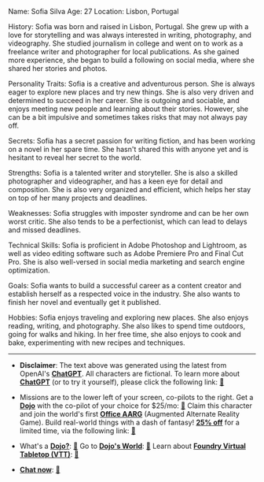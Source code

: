 Name: Sofia Silva
Age: 27
Location: Lisbon, Portugal

History:
Sofia was born and raised in Lisbon, Portugal. She grew up with a love for storytelling and was always interested in writing, photography, and videography. She studied journalism in college and went on to work as a freelance writer and photographer for local publications. As she gained more experience, she began to build a following on social media, where she shared her stories and photos.

Personality Traits:
Sofia is a creative and adventurous person. She is always eager to explore new places and try new things. She is also very driven and determined to succeed in her career. She is outgoing and sociable, and enjoys meeting new people and learning about their stories. However, she can be a bit impulsive and sometimes takes risks that may not always pay off.

Secrets:
Sofia has a secret passion for writing fiction, and has been working on a novel in her spare time. She hasn't shared this with anyone yet and is hesitant to reveal her secret to the world.

Strengths:
Sofia is a talented writer and storyteller. She is also a skilled photographer and videographer, and has a keen eye for detail and composition. She is also very organized and efficient, which helps her stay on top of her many projects and deadlines.

Weaknesses:
Sofia struggles with imposter syndrome and can be her own worst critic. She also tends to be a perfectionist, which can lead to delays and missed deadlines.

Technical Skills:
Sofia is proficient in Adobe Photoshop and Lightroom, as well as video editing software such as Adobe Premiere Pro and Final Cut Pro. She is also well-versed in social media marketing and search engine optimization.

Goals:
Sofia wants to build a successful career as a content creator and establish herself as a respected voice in the industry. She also wants to finish her novel and eventually get it published.

Hobbies:
Sofia enjoys traveling and exploring new places. She also enjoys reading, writing, and photography. She also likes to spend time outdoors, going for walks and hiking. In her free time, she also enjoys to cook and bake, experimenting with new recipes and techniques.
 

---
* **Disclaimer**: The text above was generated using the latest from OpenAI's [**ChatGPT**](https://openai.com/blog/chatgpt/).  All characters are fictional.  To learn more about [**ChatGPT**](https://openai.com/blog/chatgpt/) (or to try it yourself), please click the following link: [:closed_book:](https://openai.com/blog/chatgpt/)

* Missions are to the lower left of your screen, co-pilots to the right. Get a [**Dojo**](https://workmates.live/marketplace) with the co-pilot of your choice for $25/mo: [:green_book:](https://workmates.live/marketplace) Claim this character and join the world's first [**Office AARG**](https://dojos.world) (Augmented Alternate Reality Game). Build real-world things with a dash of fantasy! [**25% off**](https://blog.workmates.live/deal-on-a-dojo) for a limited time, via the following link: [:green_book:](https://blog.workmates.live/deal-on-a-dojo) 

* What's a [**Dojo?**](https://workdojos.com): [:blue_book:](https://workdojos.com)  Go to [**Dojo's World**](https://dojos.world): [:blue_book:](https://dojos.world)  Learn about [**Foundry Virtual Tabletop (VTT)**](https://foundryvtt.com): [:closed_book:](https://foundryvtt.com/)

* [**Chat now**](https://chat.workmates.live/channel/support): [:ledger:](https://chat.workmates.live/channel/support)